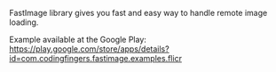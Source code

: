 FastImage library gives you fast and easy way to handle remote image loading. 

Example available at the Google Play: https://play.google.com/store/apps/details?id=com.codingfingers.fastimage.examples.flicr
